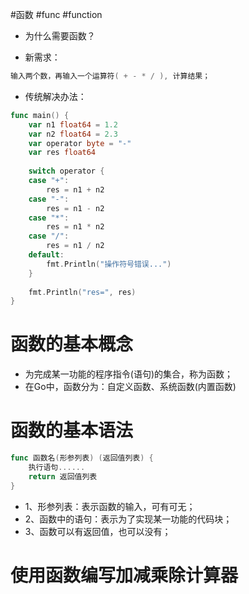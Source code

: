 #函数 
#func
#function

* 为什么需要函数？

* 新需求：
```go
输入两个数，再输入一个运算符( + - * / ), 计算结果；
```

* 传统解决办法：

```go
func main() {
	var n1 float64 = 1.2
	var n2 float64 = 2.3
	var operator byte = "-"
	var res float64
	
	switch operator {
	case "+":
		res = n1 + n2
	case "-":
		res = n1 - n2
	case "*":
		res = n1 * n2
	case "/":
		res = n1 / n2
	default:
		fmt.Println("操作符号错误...")
	}
	
	fmt.Println("res=", res)
}
```

# 函数的基本概念

* 为完成某一功能的程序指令(语句)的集合，称为函数；
* 在Go中，函数分为：自定义函数、系统函数(内置函数)

# 函数的基本语法

```go
func 函数名(形参列表) (返回值列表) {
	执行语句......
	return 返回值列表
}
```
* 1、形参列表：表示函数的输入，可有可无；
* 2、函数中的语句：表示为了实现某一功能的代码块；
* 3、函数可以有返回值，也可以没有；

# 使用函数编写加减乘除计算器

```go

```
